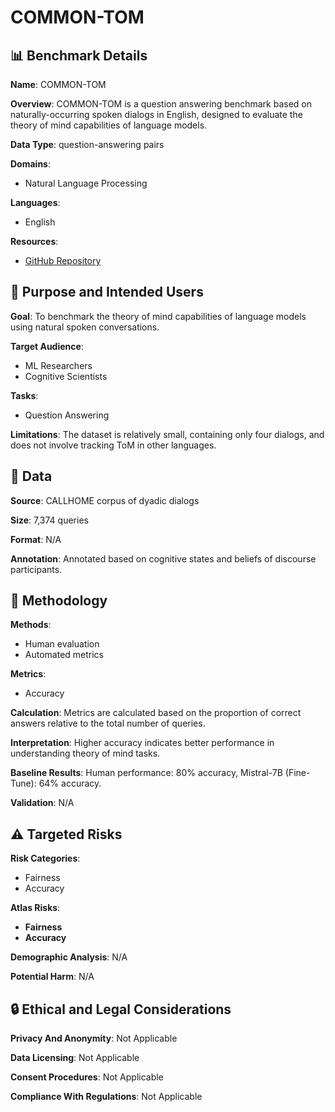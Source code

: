 # COMMON-TOM

## 📊 Benchmark Details

**Name**: COMMON-TOM

**Overview**: COMMON-TOM is a question answering benchmark based on naturally-occurring spoken dialogs in English, designed to evaluate the theory of mind capabilities of language models.

**Data Type**: question-answering pairs

**Domains**:
- Natural Language Processing

**Languages**:
- English

**Resources**:
- [GitHub Repository](https://github.com/cogstates/common-tom)

## 🎯 Purpose and Intended Users

**Goal**: To benchmark the theory of mind capabilities of language models using natural spoken conversations.

**Target Audience**:
- ML Researchers
- Cognitive Scientists

**Tasks**:
- Question Answering

**Limitations**: The dataset is relatively small, containing only four dialogs, and does not involve tracking ToM in other languages.

## 💾 Data

**Source**: CALLHOME corpus of dyadic dialogs

**Size**: 7,374 queries

**Format**: N/A

**Annotation**: Annotated based on cognitive states and beliefs of discourse participants.

## 🔬 Methodology

**Methods**:
- Human evaluation
- Automated metrics

**Metrics**:
- Accuracy

**Calculation**: Metrics are calculated based on the proportion of correct answers relative to the total number of queries.

**Interpretation**: Higher accuracy indicates better performance in understanding theory of mind tasks.

**Baseline Results**: Human performance: 80% accuracy, Mistral-7B (Fine-Tune): 64% accuracy.

**Validation**: N/A

## ⚠️ Targeted Risks

**Risk Categories**:
- Fairness
- Accuracy

**Atlas Risks**:
- **Fairness**
- **Accuracy**

**Demographic Analysis**: N/A

**Potential Harm**: N/A

## 🔒 Ethical and Legal Considerations

**Privacy And Anonymity**: Not Applicable

**Data Licensing**: Not Applicable

**Consent Procedures**: Not Applicable

**Compliance With Regulations**: Not Applicable
